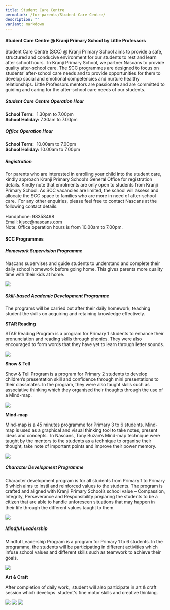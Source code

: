 ```yaml
---
title: Student Care Centre
permalink: /for-parents/Student-Care-Centre/
description: ""
variant: markdown
---
```

#### **Student Care Centre @ Kranji Primary School by Little Professors**

  

Student Care Centre (SCC) @ Kranji Primary School aims to provide a safe, structured and conducive environment for our students to rest and learn after school hours.  In Kranji Primary School, we partner Nascans to provide quality after-school care. The SCC programmes are designed to focus on students’ after-school care needs and to provide opportunities for them to develop social and emotional competencies and nurture healthy relationships. Little Professors mentors are passionate and are committed to guiding and caring for the after-school care needs of our students.

  

##### **Student Care Centre Operation Hour**

**School Term:**  1.30pm to 7.00pm   
**School Holiday:** 7.30am to 7.00pm

##### **Office Operation Hour**

**School Term:**  10.00am to 7.00pm  
**School Holiday:** 10.00am to 7.00pm

  

##### **Registration**

For parents who are interested in enrolling your child into the student care, kindly approach Kranji Primary School’s General Office for registration details. Kindly note that enrolments are only open to students from Kranji Primary School. As SCC vacancies are limited, the school will assess and allocate the SCC space to families who are more in need of after-school care.  For any other enquiries, please feel free to contact Nascans at the following contact details.

Handphone: 98358498  
Email: kjscc@nascans.com  
Note: Office operation hours is from 10.00am to 7.00pm.  
  
#### **SCC Programmes**  
  
##### **Homework Supervision Programme**  

Nascans supervises and guide students to understand and complete their daily school homework before going home. This gives parents more quality time with their kids at home. 

![](/images/For%20Parents/Student%20Care%20Centre/S1.png)
  

##### **Skill-based Academic Development Programme**

The programs will be carried out after their daily homework, teaching student the skills on acquiring and retaining knowledge effectively.

**STAR Reading**

STAR Reading Program is a program for Primary 1 students to enhance their pronunciation and reading skills through phonics. They were also encouraged to form words that they have yet to learn through letter sounds.  
  
![](/images/For%20Parents/Student%20Care%20Centre/S2.png)
  
  

**Show & Tell**

Show & Tell Program is a program for Primary 2 students to develop children’s presentation skill and confidence through mini presentations to their classmates. In the program, they were also taught skills such as associative thinking which they organised their thoughts through the use of a Mind-map.

![](/images/For%20Parents/Student%20Care%20Centre/S3.png)

**Mind-map**

Mind-map is a 45 minutes programme for Primary 3 to 6 students. Mind-map is used as a graphical and visual thinking tool to take notes, present ideas and concepts.  In Nascans, Tony Buzan’s Mind-map technique were taught by the mentors to the students as a technique to organise their thought, take note of important points and improve their power memory.

![](/images/For%20Parents/Student%20Care%20Centre/S4.png)

##### **Character Development Programme**

Character development program is for all students from Primary 1 to Primary 6 which aims to instil and reinforced values to the students. The program is crafted and aligned with Kranji Primary School’s school value – Compassion, Integrity, Perseverance and Responsibility preparing the students to be a citizen that are able to handle unforeseen situations that may happen in their life through the different values taught to them.  
  
![](/images/For%20Parents/Student%20Care%20Centre/S5.png)

##### **Mindful Leadership**

Mindful Leadership Program is a program for Primary 1 to 6 students. In the programme, the students will be participating in different activities which infuse school values and different skills such as teamwork to achieve their goals.  

![](/images/For%20Parents/Student%20Care%20Centre/S6.png)
  

**Art & Craft**

After completion of daily work,  student will also participate in art & craft session which develops  student's fine motor skills and creative thinking.

![](/images/For%20Parents/Student%20Care%20Centre/S7.png)
![](/images/For%20Parents/Student%20Care%20Centre/S8.png)
![](/images/For%20Parents/Student%20Care%20Centre/S9.png)